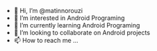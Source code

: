 - 👋 Hi, I’m @matinnorouzi
- 👀 I’m interested in Android Programing
- 🌱 I’m currently learning Android Programing
- 💞️ I’m looking to collaborate on  Android projects
- 📫 How to reach me ...

<!---
matinnorouzi/matinnorouzi is a ✨ special ✨ repository because its `README.md` (this file) appears on your GitHub profile.
You can click the Preview link to take a look at your changes.
--->
